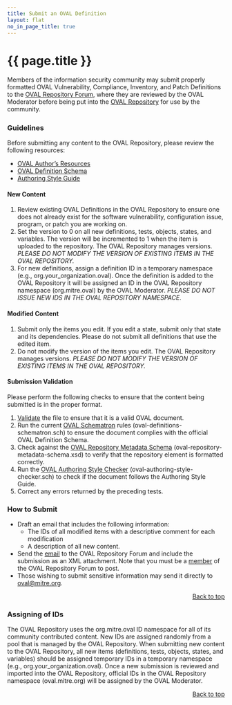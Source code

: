 ```yaml
---
title: Submit an OVAL Definition
layout: flat
no_in_page_title: true
---
```

<a name="top"></a>
<h1>{{ page.title }}</h1>

<p>Members of the information security community may submit properly formatted OVAL Vulnerability, Compliance, Inventory, and Patch Definitions to the <a href="http://oval.mitre.org/community/registration.html">OVAL Repository Forum</a>, where they are reviewed by the OVAL Moderator before being put into the <a href="http://oval.mitre.org/repository/">OVAL Repository</a> for use by the community.</p>

<h3 style="margin-top:1.5em"><a name="guidelines" id="guidelines"></a>Guidelines</h3>
<p>Before submitting any content to the OVAL Repository, please review the following resources:</p>
<ul>
<li><a href="authorsresources">OVAL Author’s Resources</a></li>
<li><a href="https://github.com/OVALProject/Language">OVAL Definition Schema</a></li>
<li><a href="styleguide">Authoring Style Guide</a></li>
</ul>

<h4>New Content</h4>
<ol>
<li>Review existing OVAL Definitions in the OVAL Repository to ensure one does not already exist for the software vulnerability, configuration issue, program, or patch you are working on.</li>
<li>Set the version to 0 on all new definitions, tests, objects, states, and variables. The version will be incremented to 1 when the item is uploaded to the repository. The OVAL Repository manages versions. <em>PLEASE DO NOT MODIFY THE VERSION OF EXISTING ITEMS IN THE OVAL REPOSITORY.</em></li>
<li>For new definitions, assign a definition ID in a temporary namespace (e.g., org.your_organization.oval). Once the definition is added to the OVAL Repository it will be assigned an ID in the OVAL Repository namespace (org.mitre.oval) by the OVAL Moderator. <em>PLEASE DO NOT ISSUE NEW IDS IN THE OVAL REPOSITORY NAMESPACE.</em></li>
</ol>

<h4>Modified Content</h4>
<ol>
<li>Submit only the items you edit. If you edit a state, submit only that state and its dependencies. Please do not submit all definitions that use the edited item.</li>
<li>Do not modify the version of the items you edit. The OVAL Repository manages versions. <em>PLEASE DO NOT MODIFY THE VERSION OF EXISTING ITEMS IN THE OVAL REPOSITORY.</em></li>
</ol>

<h4>Submission Validation</h4>
<p>Please perform the following checks to ensure that the content being submitted is in the proper format.</p>
<ol>
<li><a href="/documentation/validation">Validate</a> the file to ensure that it is a valid OVAL document.</li>
<li>Run the current <a href="http://oval.mitre.org/language/latest/ovaldefinition/schematron/oval-definitions-schematron.sch">OVAL Schematron</a> rules (oval-definitions-schematron.sch) to ensure the document complies with the official OVAL Definition Schema.</li>
<li>Check against the <a href="http://oval.mitre.org/repository/download/schema/oval-repository-metadata-schema.xsd">OVAL Repository Metadata Schema</a> (oval-repository-metadata-schema.xsd) to verify that the repository element is formatted correctly.</li>
<li>Run the <a href="http://oval.mitre.org/repository/download/schema/oval-authoring-style-checker.sch">OVAL Authoring Style Checker</a> (oval-authoring-style-checker.sch) to check if the document follows the Authoring Style Guide.</li>
<li>Correct any errors returned by the preceding tests.</li>
</ol>

<h3><a name="submit" id="submit"></a>How to Submit</h3>
<ul>
<li>Draft an email that includes the following information:
	<ul>
	<li>The IDs of all modified items with a descriptive comment for each modification</li>
	<li>A description of all new content.</li>
	</ul>
</li>
<li>Send the <a href="mailto:oval-discussion-list@lists.mitre.org">email</a> to the OVAL Repository Forum and include the submission as an XML attachment. Note that you must be a <a href="http://oval.mitre.org/community/registration.html">member</a> of the OVAL Repository Forum to post.</li>
<li>Those wishing to submit sensitive information may send it directly to <a href="mailto:oval@mitre.org">oval@mitre.org</a>.</li>
</ul>

<div align="right" style="margin:5px 0px 5px 0px; clear:right"><a href="#top">Back to top</a></div>


<h3><a name="ids" id="ids"></a>Assigning of IDs</h3>
<p>The OVAL Repository uses the org.mitre.oval ID namespace for all of its community contributed content. New IDs are assigned randomly from a pool that is managed by the OVAL Repository. When submitting new content to the OVAL Repository, all new items (definitions, tests, objects, states, and variables) should be assigned temporary IDs in a temporary namespace (e.g., org.your_organization.oval). Once a new submission is reviewed and imported into the OVAL Repository, official IDs in the OVAL Repository namespace (oval.mitre.org) will be assigned by the OVAL Moderator.</p>

<div align="right" style="margin:5px 0px 5px 0px; clear:right"><a href="#top">Back to top</a></div>
	
